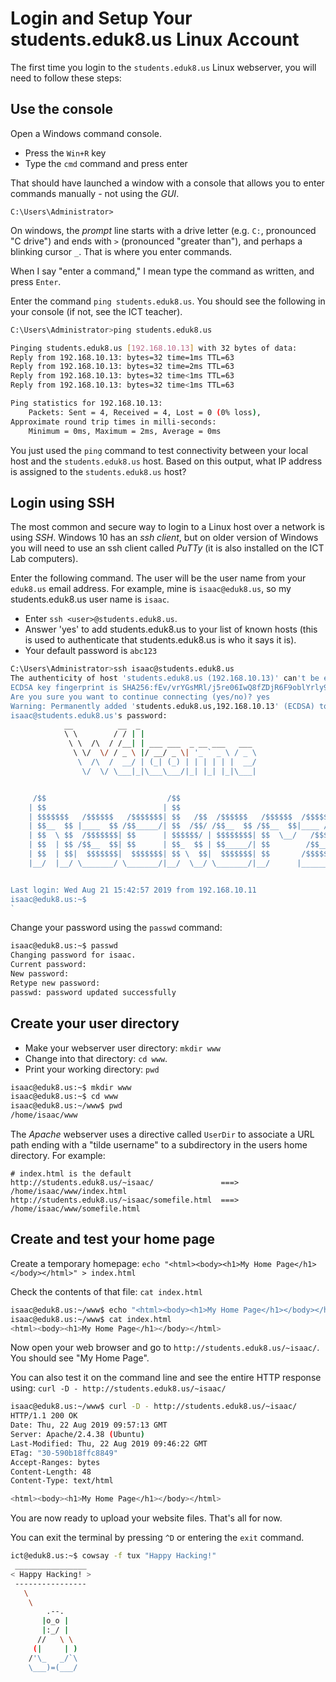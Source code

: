 # Login and Setup Your students.eduk8.us Linux Account

The first time you login to the `students.eduk8.us` Linux webserver, you will need to follow these steps:

## Use the console

Open a Windows command console.
* Press the `Win+R` key
* Type the `cmd` command and press enter

That should have launched a window with a console that allows you to enter commands manually - not using the *GUI*.

```console
C:\Users\Administrator>
```

On windows, the *prompt* line starts with a drive letter (e.g. `C:`, pronounced "C drive")
and ends with `>` (pronounced "greater than"), and perhaps a blinking cursor `_`.  That is where you enter commands.

When I say "enter a command," I mean type the command as written, and press `Enter`.

Enter the command `ping students.eduk8.us`. You should see the following in your console (if not, see the ICT teacher).

```bash
C:\Users\Administrator>ping students.eduk8.us

Pinging students.eduk8.us [192.168.10.13] with 32 bytes of data:
Reply from 192.168.10.13: bytes=32 time=1ms TTL=63
Reply from 192.168.10.13: bytes=32 time=2ms TTL=63
Reply from 192.168.10.13: bytes=32 time<1ms TTL=63
Reply from 192.168.10.13: bytes=32 time<1ms TTL=63

Ping statistics for 192.168.10.13:
    Packets: Sent = 4, Received = 4, Lost = 0 (0% loss),
Approximate round trip times in milli-seconds:
    Minimum = 0ms, Maximum = 2ms, Average = 0ms
```

You just used the `ping` command to test connectivity between your local host and the `students.eduk8.us` host.  Based on this
output, what IP address is assigned to the `students.eduk8.us` host?

## Login using SSH

The most common and secure way to login to a Linux host over a network is using *SSH*.  Windows 10 has an *ssh client*,
but on older version of Windows you will need to use an ssh client called *PuTTy* (it is also installed on the ICT Lab
computers).

Enter the following command. The user will be the user name from your `eduk8.us` email address.
For example, mine is `isaac@eduk8.us`, so my students.eduk8.us user name is `isaac`.
* Enter `ssh <user>@students.eduk8.us`.
* Answer 'yes' to add students.eduk8.us to your list of known hosts (this is used to authenticate that students.eduk8.us is who it says it is).
* Your default password is `abc123`

```bash
C:\Users\Administrator>ssh isaac@students.eduk8.us
The authenticity of host 'students.eduk8.us (192.168.10.13)' can't be established.
ECDSA key fingerprint is SHA256:fEv/vrYGsMRl/j5re06IwQ8fZDjR6F9oblYrly9ijd8.
Are you sure you want to continue connecting (yes/no)? yes
Warning: Permanently added 'students.eduk8.us,192.168.10.13' (ECDSA) to the list of known hosts.
isaac@students.eduk8.us's password:
            __          __  _
            \ \        / / | |
             \ \  /\  / /__| | ___ ___  _ __ ___   ___
              \ \/  \/ / _ \ |/ __/ _ \| '_ ` _ \ / _ \
               \  /\  /  __/ | (_| (_) | | | | | |  __/
                \/  \/ \___|_|\___\___/|_| |_| |_|\___|


     /$$                           /$$
    | $$                          | $$
    | $$$$$$$   /$$$$$$   /$$$$$$$| $$   /$$  /$$$$$$   /$$$$$$  /$$$$$$$$
    | $$__  $$ |____  $$ /$$_____/| $$  /$$/ /$$__  $$ /$$__  $$|____ /$$/
    | $$  \ $$  /$$$$$$$| $$      | $$$$$$/ | $$$$$$$$| $$  \__/   /$$$$/
    | $$  | $$ /$$__  $$| $$      | $$_  $$ | $$_____/| $$        /$$__/
    | $$  | $$|  $$$$$$$|  $$$$$$$| $$ \  $$|  $$$$$$$| $$       /$$$$$$$$
    |__/  |__/ \_______/ \_______/|__/  \__/ \_______/|__/      |________/


Last login: Wed Aug 21 15:42:57 2019 from 192.168.10.11
isaac@eduk8.us:~$
`
```

Change your password using the `passwd` command:

```bash
isaac@eduk8.us:~$ passwd
Changing password for isaac.
Current password:
New password:
Retype new password:
passwd: password updated successfully
```

## Create your user directory

* Make your webserver user directory: `mkdir www`
* Change into that directory: `cd www`.
* Print your working directory: `pwd`

```bash
isaac@eduk8.us:~$ mkdir www
isaac@eduk8.us:~$ cd www
isaac@eduk8.us:~/www$ pwd
/home/isaac/www
```

The *Apache* webserver uses a directive called `UserDir` to associate a URL path ending with
a "tilde username" to a subdirectory in the users home directory.  For example:

```
# index.html is the default
http://students.eduk8.us/~isaac/               ===>  /home/isaac/www/index.html
http://students.eduk8.us/~isaac/somefile.html  ===>  /home/isaac/www/somefile.html
```

## Create and test your home page

Create a temporary homepage: `echo "<html><body><h1>My Home Page</h1></body></html>" > index.html`

Check the contents of that file: `cat index.html`

```bash
isaac@eduk8.us:~/www$ echo "<html><body><h1>My Home Page</h1></body></html>" > index.html
isaac@eduk8.us:~/www$ cat index.html
<html><body><h1>My Home Page</h1></body></html>
```
Now open your web browser and go to `http://students.eduk8.us/~isaac/`. You should see "My Home Page".

You can also test it on the command line and see the entire HTTP response
using: `curl -D - http://students.eduk8.us/~isaac/`

```bash
isaac@eduk8.us:~/www$ curl -D - http://students.eduk8.us/~isaac/
HTTP/1.1 200 OK
Date: Thu, 22 Aug 2019 09:57:13 GMT
Server: Apache/2.4.38 (Ubuntu)
Last-Modified: Thu, 22 Aug 2019 09:46:22 GMT
ETag: "30-590b18ffc8849"
Accept-Ranges: bytes
Content-Length: 48
Content-Type: text/html

<html><body><h1>My Home Page</h1></body></html>
```
You are now ready to upload your website files. That's all for now.

You can exit the terminal by pressing `^D` or entering the `exit` command.

```bash
ict@eduk8.us:~$ cowsay -f tux "Happy Hacking!"
 ________________
< Happy Hacking! >
 ----------------
   \
    \
        .--.
       |o_o |
       |:_/ |
      //   \ \
     (|     | )
    /'\_   _/`\
    \___)=(___/
```

